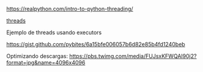 
https://realpython.com/intro-to-python-threading/

[threads](https://docs.python.org/es/3/library/threading.html)

Ejemplo de threads usando executors

https://gist.github.com/pybites/6a15bfe006057b6d82e85b4fd1240beb

Optimizando descargas: https://pbs.twimg.com/media/FUJsxKFWQAI90j2?format=jpg&name=4096x4096